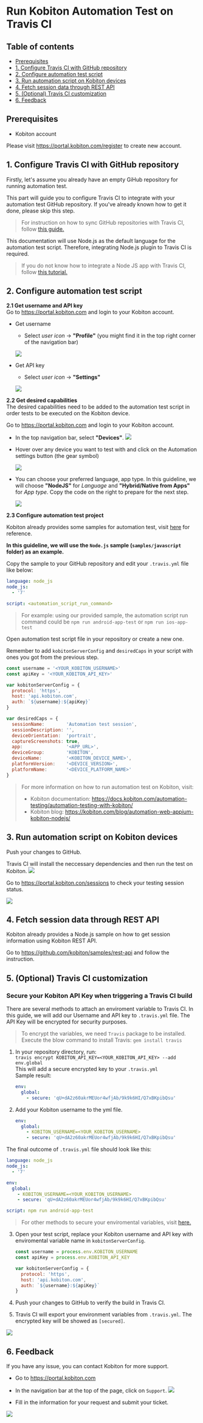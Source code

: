 # Run Kobiton Automation Test on Travis CI

## Table of contents 
  - [Prerequisites](#prerequisites)
  - [1. Configure Travis CI with GitHub repository](#1-configure-travis-ci-with-github-repository)
  - [2. Configure automation test script](#2-configure-automation-test-script)
  - [3. Run automation script on Kobiton devices](#3-run-automation-script-on-kobiton-devices)
  - [4. Fetch session data through REST API](#4-fetch-session-data-through-REST-API)
  - [5. (Optional) Travis CI customization](#5-optional-travis-ci-customization)
  - [6. Feedback](#6-feedback)

## Prerequisites
  - Kobiton account
  
  Please visit https://portal.kobiton.com/register to create new account.

## 1. Configure Travis CI with GitHub repository

  Firstly, let's assume you already have an empty GiHub repository for running automation test.
  
  This part will guide you to configure Travis CI to integrate with your automation test GitHub repository. If you've already known how to get it done, please skip this step.
   > For instruction on how to sync GitHub repositories with Travis CI, follow [this guide.](https://docs.travis-ci.com/user/legacy-services-to-github-apps-migration-guide/)

  This documentation will use Node.js as the default language for the automation test script. Therefore, integrating Node.js plugin to Travis CI is required.
  > If you do not know how to integrate a Node JS app with Travis CI, follow [this tutorial.](https://docs.travis-ci.com/user/languages/javascript-with-nodejs/) 

## 2. Configure automation test script

  **2.1 Get username and API key**   
  Go to https://portal.kobiton.com and login to your Kobiton account.
  - Get username
    * Select *user icon* -> **"Profile"** (you might find it in the top right corner of the navigation bar)
  
    ![](assets/2_kobiton_username.jpg)
  - Get API key
    * Select *user icon* -> **"Settings"**
  
    ![](assets/2_kobiton_apikey.jpg)

  **2.2 Get desired capabilities**  
    The desired capabilities need to be added to the automation test script in order tests to be executed on the Kobiton device.

  Go to https://portal.kobiton.com and login to your Kobiton account.
  * In the top navigation bar, select **"Devices"**.
    ![](assets/1_device_bar.jpg)
  * Hover over any device you want to test with and click on the Automation settings button (the gear symbol)   
  
    ![](assets/2_get_device.jpg)
  * You can choose your preferred language, app type. In this guideline, we will choose **"NodeJS"** for *Language* and **"Hybrid/Native from Apps"** for *App type*. Copy the code on the right to prepare for the next step.
  
    ![](assets/2_kobiton_device.jpg)

  **2.3 Configure automation test project**
  
  Kobiton already provides some samples for automation test, visit [here](https://github.com/kobiton/samples) for reference.

  **In this guideline, we will use the `Node.js` sample (`samples/javascript` folder) as an example.**

  Copy the sample to your GitHub repository and edit your `.travis.yml` file like below:
  ```yml
  language: node_js
  node_js:
    - '7'

  script: <automation_script_run_command>
  ```
  > For example: using our provided sample, the automation script run command could be `npm run android-app-test` or `npm run ios-app-test`
  
  Open automation test script file in your repository or create a new one.

  Remember to add `kobitonServerConfig` and `desiredCaps` in your script with ones you got from the previous step.

  ```javascript
  const username = '<YOUR_KOBITON_USERNAME>'
  const apiKey = '<YOUR_KOBITON_API_KEY>'

  var kobitonServerConfig = {
    protocol: 'https',
    host: 'api.kobiton.com',
    auth: `${username}:${apiKey}`
  }

  var desiredCaps = {
    sessionName:        'Automation test session',
    sessionDescription: '', 
    deviceOrientation:  'portrait',  
    captureScreenshots: true, 
    app:                '<APP_URL>', 
    deviceGroup:        'KOBITON', 
    deviceName:         '<KOBITON_DEVICE_NAME>',
    platformVersion:    '<DEVICE_VERSION>',
    platformName:       '<DEVICE_PLATFORM_NAME>' 
  } 
  ```

>For more information on how to run automation test on Kobiton, visit:
  >- Kobiton documentation: https://docs.kobiton.com/automation-testing/automation-testing-with-kobiton/
  >- Kobiton blog: https://kobiton.com/blog/automation-web-appium-kobiton-nodejs/

## 3. Run automation script on Kobiton devices
 Push your changes to GitHub.

 Travis CI will install the neccessary dependencies and then run the test on Kobiton. 
  ![](assets/1_build_complete.jpg)

  Go to https://portal.kobiton.con/sessions to check your testing session status.

  ![](assets/2_kobiton_result.jpg)

## 4. Fetch session data through REST API
Kobiton already provides a Node.js sample on how to get session information using Kobiton REST API.

Go to https://github.com/kobiton/samples/rest-api and follow the instruction.

## 5. (Optional) Travis CI customization
### Secure your Kobiton API Key when triggering a Travis CI build

There are several methods to attach an enviroment variable to Travis CI.
In this guide, we will add our Username and API key to `.travis.yml` file. The API Key will be encrypted for security purposes.
  > To encrypt the variables, we need `Travis` package to be installed.  
  Execute the blow command to install Travis: `gem install travis`
    
1. In your repository directory, run:  
    `travis encrypt KOBITON_API_KEY=<YOUR_KOBITON_API_KEY> --add env.global`  
    This will add a secure encrypted key to your `.travis.yml`  
    Sample result:
    ```yml
    env:
      global:
        - secure: 'qU+dA2z60akrMEUor4wfjAb/9k9k6HI/Q7xBKpibQsu'
    ```
2. Add your Kobiton username to the yml file.
  
    ```yml
    env:
      global:
        - KOBITON_USERNAME=<YOUR_KOBITON_USERNAME>
        - secure: 'qU+dA2z60akrMEUor4wfjAb/9k9k6HI/Q7xBKpibQsu'
    ```

The final outcome of `.travis.yml` file should look like this:
  ```yml
  language: node_js
  node_js:
    - '7'

  env:  
    global:
      - KOBITON_USERNAME=<YOUR_KOBITON_USERNAME>
      - secure: 'qU+dA2z60akrMEUor4wfjAb/9k9k6HI/Q7xBKpibQsu'

  script: npm run android-app-test
  ```
  
  >For other methods to secure your enviromental variables, visit [here.](https://docs.travis-ci.com/user/environment-variables/)

3. Open your test script, replace your Kobiton username and API key with enviromental variable name in `kobitonServerConfig`.
    ```javascript
    const username = process.env.KOBITON_USERNAME
    const apiKey = process.env.KOBITON_API_KEY
    
    var kobitonServerConfig = {
      protocol: 'https',
      host: 'api.kobiton.com',
      auth: `${username}:${apiKey}`
    }
    ```

4. Push your changes to GitHub to verify the build in Travis CI.  
5. Travis CI will export your environment variables from `.travis.yml`. The encrypted key will be showed as `[secured]`.
  
![](assets/2_travis_env.jpg)  

## 6. Feedback
If you have any issue, you can contact Kobiton for more support.
- Go to https://portal.kobiton.com
- In the navigation bar at the top of the page, click on `Support`.
![](assets/3_kobiton_support.jpg)

- Fill in the information for your request and submit your ticket. 
  
![](assets/3_kobiton_submit_ticket.jpg) 
